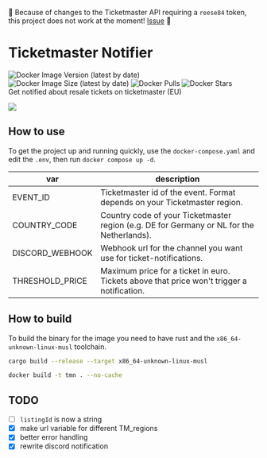 🚧 Because of changes to the Ticketmaster API requiring a `reese84` token, this project does not work at the moment! [Issue](https://github.com/mfloto/tmn/issues/5) 🚧
# Ticketmaster Notifier
![Docker Image Version (latest by date)](https://img.shields.io/docker/v/mfloto/tmn)
![Docker Image Size (latest by date)](https://img.shields.io/docker/image-size/mfloto/tmn)
![Docker Pulls](https://img.shields.io/docker/pulls/mfloto/tmn)
![Docker Stars](https://img.shields.io/docker/stars/mfloto/tmn)
<br>
Get notified about resale tickets on ticketmaster (EU)

![](https://github.com/mfloto/tmn/blob/main/assets/tmn_mt_sample.png?raw=true)

## How to use
To get the project up and running quickly, use the `docker-compose.yaml` and edit the `.env`, then run `docker compose up -d`.

| var             | description                                                                               |
|-----------------|-------------------------------------------------------------------------------------------|
| EVENT_ID        | Ticketmaster id of the event. Format depends on your Ticketmaster region.                 |
| COUNTRY_CODE    | Country code of your Ticketmaster region (e.g. DE for Germany or NL for the Netherlands). |
| DISCORD_WEBHOOK | Webhook url for the channel you want use for ticket-notifications.                        |
| THRESHOLD_PRICE | Maximum price for a ticket in euro. Tickets above that price won't trigger a notification.|

## How to build
To build the binary for the image you need to have rust and the `x86_64-unknown-linux-musl` toolchain.

```bash
cargo build --release --target x86_64-unknown-linux-musl
```

```bash
docker build -t tmn . --no-cache
```

## TODO
- [ ] `listingId` is now a string
- [X] make url variable for different TM_regions
- [X] better error handling
- [X] rewrite discord notification
